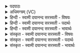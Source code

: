 <details><summary>पदपाठः</summary>

दक्षि॑णाम्। आ। रो॒ह॒। त्रि॒ष्टुप्। त्रि॒स्तुबिति॑ त्रि॒ऽस्तुप्। त्वा॒। अ॒व॒तु॒। बृ॒हत्। साम॑। प॒ञ्च॒द॒श इति॑ पञ्चऽद॒शः। स्तोमः॑। ग्री॒ष्मः। ऋ॒तुः। क्ष॒त्रम्। द्रवि॑णम्। ११।
</details>

<details><summary>अधिमन्त्रम् (VC)</summary>

- यजमानो देवता
- वरुण ऋषिः
- आर्ची पङ्क्तिः
- पञ्चमः
</details>

<details><summary>हिन्दी - स्वामी दयानन्द सरस्वती  - विषयः</summary>

फिर वह सभापति राजा क्या करके क्या करे, यह विषय अगले मन्त्र में कहा है ॥
</details>

<details><summary>हिन्दी - स्वामी दयानन्द सरस्वती  - पदार्थः</summary>

पदार्थान्वयभाषाः -  हे विद्वान् राजन् ! जिस (त्वा) आप को (त्रिष्टुप्) इस नाम के छन्द से सिद्ध विज्ञान (बृहत्) बड़ा (साम) सामवेद का भाग (पञ्चदशः) पाँच प्राण अर्थात् प्राण, अपान, व्यान, उदान, समान; पाँच इन्द्रिय अर्थात् श्रोत्र, त्वचा, नेत्र, रसना और घ्राण; पाँच भूत अर्थात् जल, भूमि, अग्नि, वायु और आकाश, इन पन्द्रह की पूर्त्ति करनेहारा (स्तोमः) स्तुति के योग्य (ग्रीष्मः) (ऋतुः) ग्रीष्म ऋतु (क्षत्रम्) क्षत्रियों के धर्म का रक्षक क्षत्रियकुलरूप और (द्रविणम्) राज्य से प्रकट हुआ धन (अवतु) प्राप्त हो। वह आप (दक्षिणाम्) दक्षिण दिशा में (आरोह) प्रसिद्ध हूजिये और शत्रुओं को जीतिये ॥११॥
</details>

<details><summary>हिन्दी - स्वामी दयानन्द सरस्वती  - भावार्थः</summary>

भावार्थभाषाः -  जो राजा विद्या को प्राप्त हुआ क्षत्रियकुल को बढ़ावे, उस का तिरस्कार शत्रुजन कभी न कर सकें ॥११॥
</details>

<details><summary>संस्कृत - स्वामी दयानन्द सरस्वती  - विषयः</summary>

पुनः स सभेशः किं कृत्वा किं कुर्यादित्याह ॥
</details>

<details><summary>संस्कृत - स्वामी दयानन्द सरस्वती  - पदार्थः</summary>

पदार्थान्वयभाषाः -  हे विद्वन् राजन् ! यं त्वा त्रिष्टुप् छन्दो बृहत्साम पञ्चदश स्तोमो ग्रीष्म ऋतुः क्षत्रं द्रविणञ्चावतु, स त्वं दक्षिणां दिशमारोह शत्रून् विजयस्व ॥११॥
</details>

<details><summary>संस्कृत - स्वामी दयानन्द सरस्वती  - भावार्थः</summary>

भावार्थभाषाः -  यो राजा प्राप्तविद्यः क्षत्रियकुलं वर्धयेत्, स एव शत्रुभिः कदापि न तिरस्क्रियेत ॥११॥
</details>